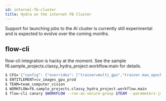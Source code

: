 ```yaml
---
id: internal-fb-cluster
title: Hydra on the internet FB Cluster
---
```


Support for launching jobs to the AI cluster is currently still experimental and is expected to evolve over
the coming months.

## flow-cli

flow-cli integration is hacky at the moment.
See the sample f6.sample_projects.classy_hydra_project.workflow.main for details.

```bash title="Example run"
$ CFG='{"config": {"overrides": ["trainer=multi_gpu","trainer.max_epochs=90","+lr_scheduler=multi_step"]}}'
$ ENTITLEMENT=cv_images_gpu_prod
$ TEAM=team_computer_vision
$ WORKFLOW=f6.sample_projects.classy_hydra_project.workflow.main
$ flow-cli canary $WORKFLOW --run-as-secure-group $TEAM --parameters-json=$CFG --entitlement $ENTITLEMENT
```
